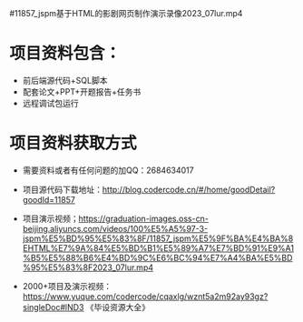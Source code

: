  #11857_jspm基于HTML的影剧网页制作演示录像2023_07lur.mp4
    
 
 # 项目资料包含：
 * 前后端源代码+SQL脚本
 * 配套论文+PPT+开题报告+任务书
 * 远程调试包运行

 # 项目资料获取方式
 * 需要资料或者有任何问题的加QQ：2684634017

 * 项目源代码下载地址：http://blog.codercode.cn/#/home/goodDetail?goodId=11857
 
 * 项目演示视频；https://graduation-images.oss-cn-beijing.aliyuncs.com/videos/100%E5%A5%97-3-jspm%E5%BD%95%E5%83%8F/11857_jspm%E5%9F%BA%E4%BA%8EHTML%E7%9A%84%E5%BD%B1%E5%89%A7%E7%BD%91%E9%A1%B5%E5%88%B6%E4%BD%9C%E6%BC%94%E7%A4%BA%E5%BD%95%E5%83%8F2023_07lur.mp4
 

 * 2000+项目及演示视频：https://www.yuque.com/codercode/cqaxlg/wznt5a2m92ay93gz?singleDoc#lND3 《毕设资源大全》


 
